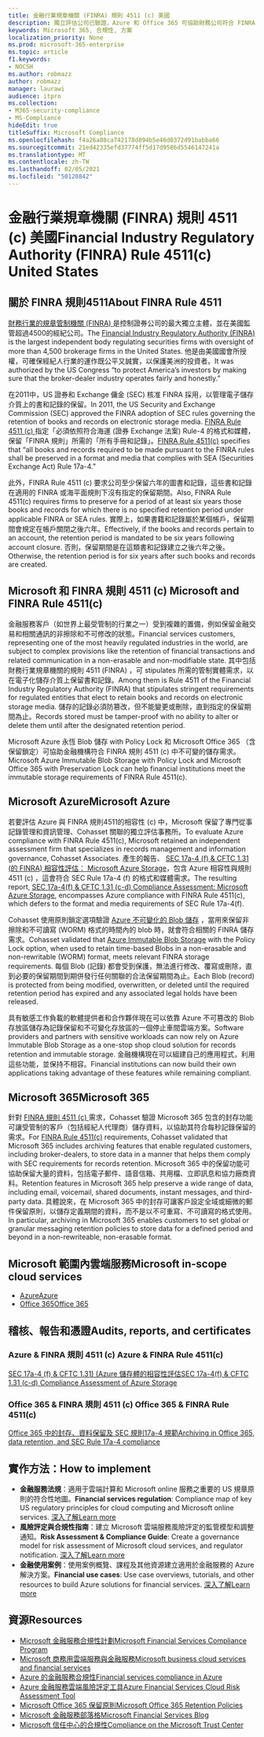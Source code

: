 ```yaml
---
title: 金融行業規章機關 (FINRA) 規則 4511 (c) 美國
description: 獨立評估公司已驗證，Azure 和 Office 365 可協助財務公司符合 FINRA 規則4511記錄保留和不可變的儲存需求。
keywords: Microsoft 365, 合規性, 方案
localization_priority: None
ms.prod: microsoft-365-enterprise
ms.topic: article
f1.keywords:
- NOCSH
ms.author: robmazz
author: robmazz
manager: laurawi
audience: itpro
ms.collection:
- M365-security-compliance
- MS-Compliance
hideEdit: true
titleSuffix: Microsoft Compliance
ms.openlocfilehash: f4a26a88ca742178d894b5e46d0372d91babba66
ms.sourcegitcommit: 21ed42335efd37774ff5d17d9586d5546147241a
ms.translationtype: MT
ms.contentlocale: zh-TW
ms.lasthandoff: 02/05/2021
ms.locfileid: "50120842"
---
```

# <a name="financial-industry-regulatory-authority-finra-rule-4511c-united-states"></a><span data-ttu-id="01dbc-104">金融行業規章機關 (FINRA) 規則 4511 (c) 美國</span><span class="sxs-lookup"><span data-stu-id="01dbc-104">Financial Industry Regulatory Authority (FINRA) Rule 4511(c) United States</span></span>

## <a name="about-finra-rule-4511"></a><span data-ttu-id="01dbc-105">關於 FINRA 規則4511</span><span class="sxs-lookup"><span data-stu-id="01dbc-105">About FINRA Rule 4511</span></span>

<span data-ttu-id="01dbc-106">[財務行業的規章管制機關 (FINRA) ](https://www.finra.org/#/)是控制證券公司的最大獨立主體，並在美國監管超過4500的經紀公司。</span><span class="sxs-lookup"><span data-stu-id="01dbc-106">The [Financial Industry Regulatory Authority (FINRA)](https://www.finra.org/#/) is the largest independent body regulating securities firms with oversight of more than 4,500 brokerage firms in the United States.</span></span> <span data-ttu-id="01dbc-107">他是由美國國會所授權，可確保經紀人行業的運作既公平又誠實，以保護美洲的投資者。</span><span class="sxs-lookup"><span data-stu-id="01dbc-107">It was authorized by the US Congress “to protect America’s investors by making sure that the broker-dealer industry operates fairly and honestly.”</span></span>

<span data-ttu-id="01dbc-108">在2011中，US 證券和 Exchange 傭金 (SEC) 核准 FINRA 採用，以管理電子儲存介質上的書和記錄的保留。</span><span class="sxs-lookup"><span data-stu-id="01dbc-108">In 2011, the US Security and Exchange Commission (SEC) approved the FINRA adoption of SEC rules governing the retention of books and records on electronic storage media.</span></span> <span data-ttu-id="01dbc-109">[FINRA Rule 4511 (c) ](https://www.finra.org/sites/default/files/NoticeDocument/p123548.pdf) 指定「必須依照符合海運 (證券 Exchange 法案) Rule-4 的格式和媒體，保留「FINRA 規則」所需的「所有手冊和記錄」。</span><span class="sxs-lookup"><span data-stu-id="01dbc-109">[FINRA Rule 4511(c)](https://www.finra.org/sites/default/files/NoticeDocument/p123548.pdf) specifies that “all books and records required to be made pursuant to the FINRA rules shall be preserved in a format and media that complies with SEA (Securities Exchange Act) Rule 17a-4.”</span></span>

<span data-ttu-id="01dbc-110">此外，FINRA Rule 4511 (c) 要求公司至少保留六年的圖書和記錄，這些書和記錄在適用的 FINRA 或海平面規則下沒有指定的保留期間。</span><span class="sxs-lookup"><span data-stu-id="01dbc-110">Also, FINRA Rule 4511(c) requires firms to preserve for a period of at least six years those books and records for which there is no specified retention period under applicable FINRA or SEA rules.</span></span> <span data-ttu-id="01dbc-111">實際上，如果書籍和記錄屬於某個帳戶，保留期間會規定在帳戶關閉之後六年。</span><span class="sxs-lookup"><span data-stu-id="01dbc-111">Effectively, if the books and records pertain to an account, the retention period is mandated to be six years following account closure.</span></span> <span data-ttu-id="01dbc-112">否則，保留期間是在這類書和記錄建立之後六年之後。</span><span class="sxs-lookup"><span data-stu-id="01dbc-112">Otherwise, the retention period is for six years after such books and records are created.</span></span>

## <a name="microsoft-and-finra-rule-4511c"></a><span data-ttu-id="01dbc-113">Microsoft 和 FINRA 規則 4511 (c) </span><span class="sxs-lookup"><span data-stu-id="01dbc-113">Microsoft and FINRA Rule 4511(c)</span></span>

<span data-ttu-id="01dbc-114">金融服務客戶（如世界上最受管制的行業之一）受到複雜的置備，例如保留金融交易和相關通訊的非擦除和不可修改的狀態。</span><span class="sxs-lookup"><span data-stu-id="01dbc-114">Financial services customers, representing one of the most heavily regulated industries in the world, are subject to complex provisions like the retention of financial transactions and related communication in a non-erasable and non-modifiable state.</span></span> <span data-ttu-id="01dbc-115">其中包括財務行業規章機關的規則 4511 (FINRA) ，可 stipulates 所需的管制實體需求，以在電子化儲存介質上保留書和記錄。</span><span class="sxs-lookup"><span data-stu-id="01dbc-115">Among them is Rule 4511 of the Financial Industry Regulatory Authority (FINRA) that stipulates stringent requirements for regulated entities that elect to retain books and records on electronic storage media.</span></span> <span data-ttu-id="01dbc-116">儲存的記錄必須防篡改，但不能變更或刪除，直到指定的保留期間為止。</span><span class="sxs-lookup"><span data-stu-id="01dbc-116">Records stored must be tamper-proof with no ability to alter or delete them until after the designated retention period.</span></span>

<span data-ttu-id="01dbc-117">Microsoft Azure 永恆 Blob 儲存 with Policy Lock 和 Microsoft Office 365 （含保留鎖定）可協助金融機構符合 FINRA 規則 4511 (c) 中不可變的儲存需求。</span><span class="sxs-lookup"><span data-stu-id="01dbc-117">Microsoft Azure Immutable Blob Storage with Policy Lock and Microsoft Office 365 with Preservation Lock can help financial institutions meet the immutable storage requirements of FINRA Rule 4511(c).</span></span>

## <a name="microsoft-azure"></a><span data-ttu-id="01dbc-118">Microsoft Azure</span><span class="sxs-lookup"><span data-stu-id="01dbc-118">Microsoft Azure</span></span>

<span data-ttu-id="01dbc-119">若要評估 Azure 與 FINRA 規則4511的相容性 (c) 中，Microsoft 保留了專門從事記錄管理和資訊管理、Cohasset 關聯的獨立評估事務所。</span><span class="sxs-lookup"><span data-stu-id="01dbc-119">To evaluate Azure compliance with FINRA Rule 4511(c), Microsoft retained an independent assessment firm that specializes in records management and information governance, Cohasset Associates.</span></span> <span data-ttu-id="01dbc-120">產生的報告、 [SEC 17a-4 (f) & CFTC 1.31 (的 FINRA) 相容性評估： Microsoft Azure Storage](https://servicetrust.microsoft.com/ViewPage/MSComplianceGuide?command=Download&downloadType=Document&downloadId=19b08fd4-d276-43e8-9461-715981d0ea20&docTab=4ce99610-c9c0-11e7-8c2c-f908a777fa4d_GRC_Assessment_Reports)，包含 Azure 相容性與規則 4511 (c) ，這會符合 SEC Rule 17a-4 (f) 的格式和媒體需求。</span><span class="sxs-lookup"><span data-stu-id="01dbc-120">The resulting report, [SEC 17a-4(f) & CFTC 1.31 (c-d) Compliance Assessment: Microsoft Azure Storage](https://servicetrust.microsoft.com/ViewPage/MSComplianceGuide?command=Download&downloadType=Document&downloadId=19b08fd4-d276-43e8-9461-715981d0ea20&docTab=4ce99610-c9c0-11e7-8c2c-f908a777fa4d_GRC_Assessment_Reports), encompasses Azure compliance with FINRA Rule 4511(c), which defers to the format and media requirements of SEC Rule 17a-4(f).</span></span>

<span data-ttu-id="01dbc-121">Cohasset 使用原則鎖定選項驗證 [Azure 不可變化的 Blob 儲存](/azure/storage/blobs/storage-blob-immutable-storage) ，當用來保留非擦除和不可讀寫 (WORM) 格式的時間內的 blob 時，就會符合相關的 FINRA 儲存需求。</span><span class="sxs-lookup"><span data-stu-id="01dbc-121">Cohasset validated that [Azure Immutable Blob Storage](/azure/storage/blobs/storage-blob-immutable-storage) with the Policy Lock option, when used to retain time-based Blobs in a non-erasable and non-rewritable (WORM) format, meets relevant FINRA storage requirements.</span></span> <span data-ttu-id="01dbc-122">每個 Blob (記錄) 都會受到保護，無法進行修改、覆寫或刪除，直到必要的保留期間到期併發行任何關聯的合法保留期間為止。</span><span class="sxs-lookup"><span data-stu-id="01dbc-122">Each Blob (record) is protected from being modified, overwritten, or deleted until the required retention period has expired and any associated legal holds have been released.</span></span>

<span data-ttu-id="01dbc-123">具有敏感工作負載的軟體提供者和合作夥伴現在可以依靠 Azure 不可篡改的 Blob 存放區儲存為記錄保留和不可變化存放區的一個停止車間雲端方案。</span><span class="sxs-lookup"><span data-stu-id="01dbc-123">Software providers and partners with sensitive workloads can now rely on Azure Immutable Blob Storage as a one-stop shop cloud solution for records retention and immutable storage.</span></span> <span data-ttu-id="01dbc-124">金融機構現在可以組建自己的應用程式，利用這些功能，並保持不相容。</span><span class="sxs-lookup"><span data-stu-id="01dbc-124">Financial institutions can now build their own applications taking advantage of these features while remaining compliant.</span></span>

## <a name="microsoft-365"></a><span data-ttu-id="01dbc-125">Microsoft 365</span><span class="sxs-lookup"><span data-stu-id="01dbc-125">Microsoft 365</span></span>

<span data-ttu-id="01dbc-126">針對 [FINRA 規則 4511 (c) ](/microsoft-365/compliance/retention-regulatory-requirements#sec-17a-4f-finra-4511c-and-cftc-131c-d) 需求，Cohasset 驗證 Microsoft 365 包含的封存功能可讓受管制的客戶（包括經紀人代理商）儲存資料，以協助其符合每秒記錄保留的需求。</span><span class="sxs-lookup"><span data-stu-id="01dbc-126">For [FINRA Rule 4511(c)](/microsoft-365/compliance/retention-regulatory-requirements#sec-17a-4f-finra-4511c-and-cftc-131c-d) requirements, Cohasset validated that Microsoft 365 includes archiving features that enable regulated customers, including broker-dealers, to store data in a manner that helps them comply with SEC requirements for records retention.</span></span> <span data-ttu-id="01dbc-127">Microsoft 365 中的保留功能可協助保留大量的資料，包括電子郵件、語音信箱、共用檔、立即訊息和協力廠商資料。</span><span class="sxs-lookup"><span data-stu-id="01dbc-127">Retention features in Microsoft 365 help preserve a wide range of data, including email, voicemail, shared documents, instant messages, and third-party data.</span></span> <span data-ttu-id="01dbc-128">具體說來，在 Microsoft 365 中的封存可讓客戶設定全域或細微的郵件保留原則，以儲存定義期間的資料，而不是以不可重寫、不可讀寫的格式使用。</span><span class="sxs-lookup"><span data-stu-id="01dbc-128">In particular, archiving in Microsoft 365 enables customers to set global or granular messaging retention policies to store data for a defined period and beyond in a non-rewriteable, non-erasable format.</span></span>

## <a name="microsoft-in-scope-cloud-services"></a><span data-ttu-id="01dbc-129">Microsoft 範圍內雲端服務</span><span class="sxs-lookup"><span data-stu-id="01dbc-129">Microsoft in-scope cloud services</span></span>

- [<span data-ttu-id="01dbc-130">Azure</span><span class="sxs-lookup"><span data-stu-id="01dbc-130">Azure</span></span>](https://gallery.technet.microsoft.com/Overview-of-Azure-c1be3942)
- [<span data-ttu-id="01dbc-131">Office 365</span><span class="sxs-lookup"><span data-stu-id="01dbc-131">Office 365</span></span>](https://aka.ms/Office365ComplianceOfferings)

## <a name="audits-reports-and-certificates"></a><span data-ttu-id="01dbc-132">稽核、報告和憑證</span><span class="sxs-lookup"><span data-stu-id="01dbc-132">Audits, reports, and certificates</span></span>

### <a name="azure--finra-rule-4511c"></a><span data-ttu-id="01dbc-133">Azure & FINRA 規則 4511 (c) </span><span class="sxs-lookup"><span data-stu-id="01dbc-133">Azure & FINRA Rule 4511(c)</span></span>

[<span data-ttu-id="01dbc-134">SEC 17a-4 (f) & CFTC 1.31)  (Azure 儲存體的相容性評估</span><span class="sxs-lookup"><span data-stu-id="01dbc-134">SEC 17a-4(f) & CFTC 1.31 (c-d) Compliance Assessment of Azure Storage</span></span>](https://servicetrust.microsoft.com/ViewPage/MSComplianceGuide?command=Download&downloadType=Document&downloadId=19b08fd4-d276-43e8-9461-715981d0ea20&docTab=4ce99610-c9c0-11e7-8c2c-f908a777fa4d_GRC_Assessment_Reports)

### <a name="office-365--finra-rule-4511c"></a><span data-ttu-id="01dbc-135">Office 365 & FINRA 規則 4511 (c) </span><span class="sxs-lookup"><span data-stu-id="01dbc-135">Office 365 & FINRA Rule 4511(c)</span></span>

[<span data-ttu-id="01dbc-136">Office 365 中的封存、資料保留及 SEC 規則17a-4 規範</span><span class="sxs-lookup"><span data-stu-id="01dbc-136">Archiving in Office 365, data retention, and SEC Rule 17a-4 compliance</span></span>](https://www.microsoft.com/microsoft-365/blog/2015/11/10/office-365-exchange-online-archiving-now-meets-sec-rule-17a-4-requirements/)

## <a name="how-to-implement"></a><span data-ttu-id="01dbc-137">實作方法：</span><span class="sxs-lookup"><span data-stu-id="01dbc-137">How to implement</span></span>

- <span data-ttu-id="01dbc-138">**金融服務法規**：適用于雲端計算和 Microsoft online 服務之重要的 US 規章原則的符合性地圖。</span><span class="sxs-lookup"><span data-stu-id="01dbc-138">**Financial services regulation**: Compliance map of key US regulatory principles for cloud computing and Microsoft online services.</span></span> [<span data-ttu-id="01dbc-139">深入了解</span><span class="sxs-lookup"><span data-stu-id="01dbc-139">Learn more</span></span>](https://servicetrust.microsoft.com/ViewPage/TrustDocuments?command=Download&downloadType=Document&downloadId=5b483567-00b0-4d86-96ae-ee887dadb61c&docTab=6d000410-c9e9-11e7-9a91-892aae8839ad_Compliance_Guides)
- <span data-ttu-id="01dbc-140">**風險評定與合規性指南**：建立 Microsoft 雲端服務風險評定的監管模型和調整通知。</span><span class="sxs-lookup"><span data-stu-id="01dbc-140">**Risk Assessment & Compliance Guide**: Create a governance model for risk assessment of Microsoft cloud services, and regulator notification.</span></span> [<span data-ttu-id="01dbc-141">深入了解</span><span class="sxs-lookup"><span data-stu-id="01dbc-141">Learn more</span></span>](https://servicetrust.microsoft.com/ViewPage/TrustDocuments?command=Download&downloadType=Document&downloadId=edee9b14-3661-4a16-ba83-c35caf672bd7&docTab=6d000410-c9e9-11e7-9a91-892aae8839ad_FAQ_and_White_Papers)
- <span data-ttu-id="01dbc-142">**金融使用案例**：使用案例概覽、課程及其他資源建立適用於金融服務的 Azure 解決方案。</span><span class="sxs-lookup"><span data-stu-id="01dbc-142">**Financial use cases**: Use case overviews, tutorials, and other resources to build Azure solutions for financial services.</span></span> [<span data-ttu-id="01dbc-143">深入了解</span><span class="sxs-lookup"><span data-stu-id="01dbc-143">Learn more</span></span>](/azure/industry/financial/)

## <a name="resources"></a><span data-ttu-id="01dbc-144">資源</span><span class="sxs-lookup"><span data-stu-id="01dbc-144">Resources</span></span>

- <span data-ttu-id="01dbc-145">[Microsoft 金融服務合規性計劃](https://download.microsoft.com/download/6/4/7/64707E3E-6D3E-45D0-8207-A0EA3201B4A6/Microsoft%20Cloud%20-%20Financial%20Services%20Compliance%20Program%20\(Print\).pdf)</span><span class="sxs-lookup"><span data-stu-id="01dbc-145">[Microsoft Financial Services Compliance Program](https://download.microsoft.com/download/6/4/7/64707E3E-6D3E-45D0-8207-A0EA3201B4A6/Microsoft%20Cloud%20-%20Financial%20Services%20Compliance%20Program%20\(Print\).pdf)</span></span>
- [<span data-ttu-id="01dbc-146">Microsoft 商務用雲端服務與金融服務</span><span class="sxs-lookup"><span data-stu-id="01dbc-146">Microsoft business cloud services and financial services</span></span>](https://servicetrust.microsoft.com/viewpage/financialservicesoverview)
- [<span data-ttu-id="01dbc-147">Azure 的金融服務合規性</span><span class="sxs-lookup"><span data-stu-id="01dbc-147">Financial services compliance in Azure</span></span>](https://azure.microsoft.com/resources/videos/azurecon-2015-financial-services-compliance-in-azure/)
- [<span data-ttu-id="01dbc-148">Azure 金融服務雲端風險評定工具</span><span class="sxs-lookup"><span data-stu-id="01dbc-148">Azure Financial Services Cloud Risk Assessment Tool</span></span>](https://servicetrust.microsoft.com/ViewPage/FFIECBlueprint?command=Download&downloadType=Document&downloadId=079a1973-711a-428f-9312-9ddd290cff7b&docTab=c726d5c0-2d1e-11e8-a485-57140ec19669_PaaS)
- [<span data-ttu-id="01dbc-149">Microsoft Office 365 保留原則</span><span class="sxs-lookup"><span data-stu-id="01dbc-149">Microsoft Office 365 Retention Policies</span></span>](/office365/securitycompliance/retention-policies)
- [<span data-ttu-id="01dbc-150">Microsoft 金融服務部落格</span><span class="sxs-lookup"><span data-stu-id="01dbc-150">Microsoft Financial Services Blog</span></span>](https://techcommunity.microsoft.com/t5/Financial-Services-Blog/bg-p/FinancialServicesBlog)
- [<span data-ttu-id="01dbc-151">Microsoft 信任中心的合規性</span><span class="sxs-lookup"><span data-stu-id="01dbc-151">Compliance on the Microsoft Trust Center</span></span>](https://www.microsoft.com/trust-center/compliance/compliance-overview)

